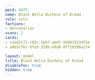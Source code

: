 ```yaml
---
ppid: 4473
name: Black Bella Duchess of Dread
role: solo
factions:
- mercenaries
scans: 2
cards:
- cdad2171-c02c-3eb7-ab8f-599d25534f5e
- a9b3cfbc-dfa3-329b-b0a8-0ff18596a274

layout: model
title: Black Bella Duchess of Dread
disableToc: true
hidden: true
---
```

